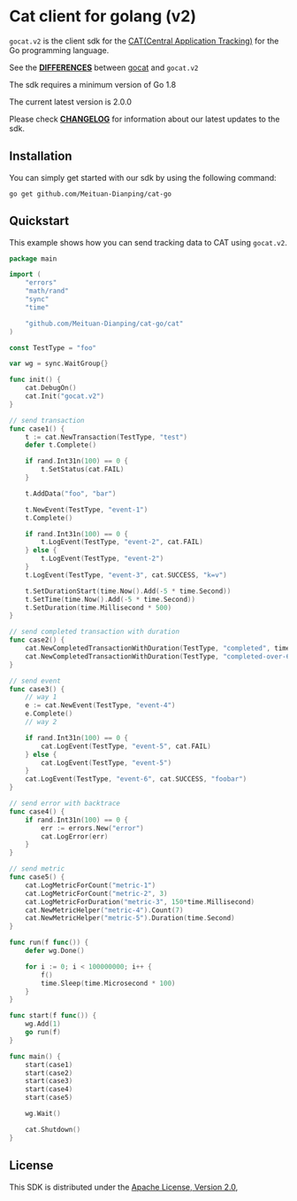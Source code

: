 # Cat client for golang (v2)

`gocat.v2` is the client sdk for the [CAT(Central Application Tracking)](https://github.com/dianping/cat) for the Go programming language.

See the [**DIFFERENCES**](DIFFERENCES.md) between [gocat](https://github.com/dianping/cat/tree/master/lib) and `gocat.v2`

The sdk requires a minimum version of Go 1.8

The current latest version is 2.0.0

Please check [**CHANGELOG**](./CHANGELOG.md) for information about our latest updates to the sdk.

## Installation

You can simply get started with our sdk by using the following command:
```
go get github.com/Meituan-Dianping/cat-go
```

## Quickstart

This example shows how you can send tracking data to CAT using `gocat.v2`.

```go
package main

import (
	"errors"
	"math/rand"
	"sync"
	"time"

	"github.com/Meituan-Dianping/cat-go/cat"
)

const TestType = "foo"

var wg = sync.WaitGroup{}

func init() {
	cat.DebugOn()
	cat.Init("gocat.v2")
}

// send transaction
func case1() {
	t := cat.NewTransaction(TestType, "test")
	defer t.Complete()

	if rand.Int31n(100) == 0 {
		t.SetStatus(cat.FAIL)
	}

	t.AddData("foo", "bar")

	t.NewEvent(TestType, "event-1")
	t.Complete()

	if rand.Int31n(100) == 0 {
		t.LogEvent(TestType, "event-2", cat.FAIL)
	} else {
		t.LogEvent(TestType, "event-2")
	}
	t.LogEvent(TestType, "event-3", cat.SUCCESS, "k=v")

	t.SetDurationStart(time.Now().Add(-5 * time.Second))
	t.SetTime(time.Now().Add(-5 * time.Second))
	t.SetDuration(time.Millisecond * 500)
}

// send completed transaction with duration
func case2() {
	cat.NewCompletedTransactionWithDuration(TestType, "completed", time.Second*24)
	cat.NewCompletedTransactionWithDuration(TestType, "completed-over-60s", time.Second*65)
}

// send event
func case3() {
	// way 1
	e := cat.NewEvent(TestType, "event-4")
	e.Complete()
	// way 2

	if rand.Int31n(100) == 0 {
		cat.LogEvent(TestType, "event-5", cat.FAIL)
	} else {
		cat.LogEvent(TestType, "event-5")
	}
	cat.LogEvent(TestType, "event-6", cat.SUCCESS, "foobar")
}

// send error with backtrace
func case4() {
	if rand.Int31n(100) == 0 {
		err := errors.New("error")
		cat.LogError(err)
	}
}

// send metric
func case5() {
	cat.LogMetricForCount("metric-1")
	cat.LogMetricForCount("metric-2", 3)
	cat.LogMetricForDuration("metric-3", 150*time.Millisecond)
	cat.NewMetricHelper("metric-4").Count(7)
	cat.NewMetricHelper("metric-5").Duration(time.Second)
}

func run(f func()) {
	defer wg.Done()

	for i := 0; i < 100000000; i++ {
		f()
		time.Sleep(time.Microsecond * 100)
	}
}

func start(f func()) {
	wg.Add(1)
	go run(f)
}

func main() {
	start(case1)
	start(case2)
	start(case3)
	start(case4)
	start(case5)

	wg.Wait()

	cat.Shutdown()
}

```

## License

This SDK is distributed under the [Apache License, Version 2.0](http://www.apache.org/licenses/LICENSE-2.0),
